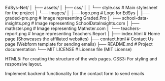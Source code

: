 EdSys-Net/
│
├── assets/
│   ├── css/
│   │   └── style.css                  # Main stylesheet for the project
│   └── images/
│       ├── logo.png                   # Logo for EdSys
│       ├── graded-pro.png             # Image representing Graded.Pro
│       ├── school-data-insights.png   # Image representing SchoolDataInsights.com
│       ├── mathster.png               # Image representing Mathster.com
│       └── teachers-report.png        # Image representing Teachers.Report
│
├── index.html                         # Home page (Showcases the affiliated websites)
├── contact.html                       # Contact Us page (Webform template for sending emails)
├── README.md                          # Project documentation
└── MIT LICENSE                        # License file (MIT License)

HTML5: For creating the structure of the web pages.
CSS3: For styling and responsive layout.

Implement backend functionality for the contact form to send emails